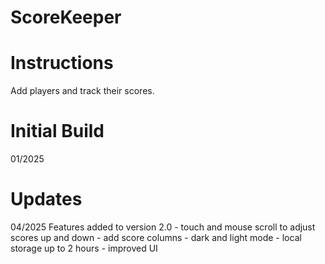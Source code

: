 # ScoreKeeper

<h1> Instructions </h1>
Add players and track their scores. 

<h1> Initial Build </h1>
01/2025

<h1> Updates </h1>
04/2025
Features added to version 2.0
 - touch and mouse scroll to adjust scores up and down
 - add score columns
 - dark and light mode
 - local storage up to 2 hours
 - improved UI
